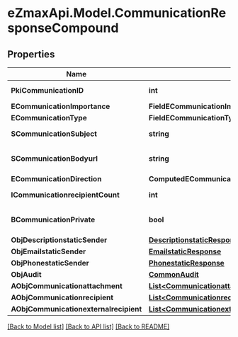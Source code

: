 
# eZmaxApi.Model.CommunicationResponseCompound

## Properties

Name | Type | Description | Notes
------------ | ------------- | ------------- | -------------
**PkiCommunicationID** | **int** | The unique ID of the Communication. | 
**ECommunicationImportance** | **FieldECommunicationImportance** |  | 
**ECommunicationType** | **FieldECommunicationType** |  | 
**SCommunicationSubject** | **string** | The subject of the Communication | 
**SCommunicationBodyurl** | **string** | The url of the body used as body in the Communication | [optional] 
**ECommunicationDirection** | **ComputedECommunicationDirection** |  | 
**ICommunicationrecipientCount** | **int** | The count of Communicationrecipient | 
**BCommunicationPrivate** | **bool** | Whether the Communication is private or not | 
**ObjDescriptionstaticSender** | [**DescriptionstaticResponse**](DescriptionstaticResponse.md) |  | [optional] 
**ObjEmailstaticSender** | [**EmailstaticResponse**](EmailstaticResponse.md) |  | [optional] 
**ObjPhonestaticSender** | [**PhonestaticResponse**](PhonestaticResponse.md) |  | [optional] 
**ObjAudit** | [**CommonAudit**](CommonAudit.md) |  | 
**AObjCommunicationattachment** | [**List&lt;CommunicationattachmentResponseCompound&gt;**](CommunicationattachmentResponseCompound.md) |  | 
**AObjCommunicationrecipient** | [**List&lt;CommunicationrecipientResponseCompound&gt;**](CommunicationrecipientResponseCompound.md) |  | 
**AObjCommunicationexternalrecipient** | [**List&lt;CommunicationexternalrecipientResponseCompound&gt;**](CommunicationexternalrecipientResponseCompound.md) |  | 

[[Back to Model list]](../README.md#documentation-for-models)
[[Back to API list]](../README.md#documentation-for-api-endpoints)
[[Back to README]](../README.md)

